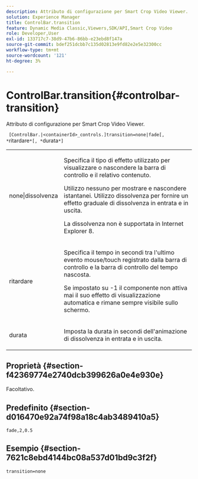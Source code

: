 ```yaml
---
description: Attributo di configurazione per Smart Crop Video Viewer.
solution: Experience Manager
title: ControlBar.transition
feature: Dynamic Media Classic,Viewers,SDK/API,Smart Crop Video
role: Developer,User
exl-id: 133717c7-38d9-47b6-86bb-e23ebd8f147a
source-git-commit: bdef251dcbb7c135d02813e9fd82e2e5e32300cc
workflow-type: tm+mt
source-wordcount: '121'
ht-degree: 3%

---
```


# ControlBar.transition{#controlbar-transition}

Attributo di configurazione per Smart Crop Video Viewer.

` [ControlBar.|<containerId>_controls.]transition=none|fade[, *`ritardare`*[, *`durata`*]`

<table id="table_C616483932C2482CA9794DDD7313FD7C"> 
 <tbody> 
  <tr> 
   <td colname="col1"> <p> <span class="codeph"> none|dissolvenza</span> </p> </td> 
   <td colname="col2"> <p> Specifica il tipo di effetto utilizzato per visualizzare o nascondere la barra di controllo e il relativo contenuto. </p> <p>Utilizzo <span class="codeph"> nessuno</span> per mostrare e nascondere istantanei. Utilizzo <span class="codeph"> dissolvenza</span> per fornire un effetto graduale di dissolvenza in entrata e in uscita. </p> <p>La dissolvenza non è supportata in Internet Explorer 8. </p> </td> 
  </tr> 
  <tr> 
   <td colname="col1"> <p> <span class="codeph"> <span class="varname"> ritardare</span> </span> </p> </td> 
   <td colname="col2"> <p>Specifica il tempo in secondi tra l'ultimo evento mouse/touch registrato dalla barra di controllo e la barra di controllo del tempo nascosta. </p> <p> Se impostato su <span class="codeph"> -1</span> il componente non attiva mai il suo effetto di visualizzazione automatica e rimane sempre visibile sullo schermo. </p> </td> 
  </tr> 
  <tr> 
   <td colname="col1"> <p> <span class="codeph"> <span class="varname"> durata</span> </span> </p> </td> 
   <td colname="col2"> <p>Imposta la durata in secondi dell'animazione di dissolvenza in entrata e in uscita. </p> </td> 
  </tr> 
 </tbody> 
</table>

## Proprietà {#section-f42369774e2740dcb399626a0e4e930e}

Facoltativo.

## Predefinito {#section-d016470e92a74f98a18c4ab3489410a5}

`fade,2,0.5`

## Esempio {#section-7621c8ebd4144bc08a537d01bd9c3f2f}

```
transition=none
```
